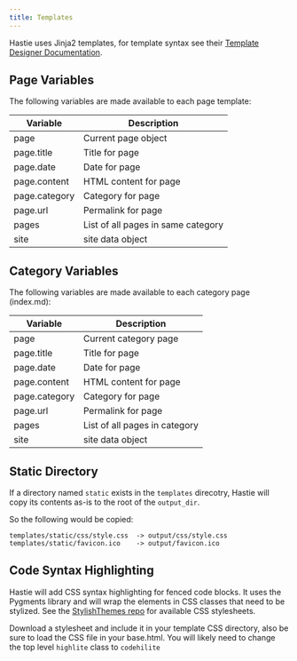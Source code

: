 ```yaml
---
title: Templates
---
```


Hastie uses Jinja2 templates, for template syntax see their [Template Designer
Documentation](https://jinja.palletsprojects.com/en/3.1.x/templates/).


## Page Variables

The following variables are made available to each page template:

Variable      | Description
------------- | ----------------------
page          | Current page object
page.title    | Title for page
page.date     | Date for page
page.content  | HTML content for page
page.category | Category for page
page.url      | Permalink for page
pages         | List of all pages in same category
site          | site data object


## Category Variables

The following variables are made available to each category page (index.md):

Variable      | Description
------------- | ----------------------
page          | Current category page
page.title    | Title for page
page.date     | Date for page
page.content  | HTML content for page
page.category | Category for page
page.url      | Permalink for page
pages         | List of all pages in category
site          | site data object



## Static  Directory

If a directory named `static` exists in the `templates` direcotry, Hastie will
copy its contents as-is to the root of the `output_dir`.

So the following would be copied:

```
templates/static/css/style.css  -> output/css/style.css
templates/static/favicon.ico    -> output/favicon.ico
```


## Code Syntax Highlighting

Hastie will add CSS syntax highlighting for fenced code blocks. It uses the
Pygments library and will wrap the elements in CSS classes that need to be
stylized. See the [StylishThemes repo](https://github.com/StylishThemes/Syntax-Themes/tree/master/pygments)
for available CSS stylesheets.

Download a stylesheet and include it in your template CSS directory, also be
sure to load the CSS file in your base.html. You will likely need to change
the top level `highlite` class to `codehilite`
